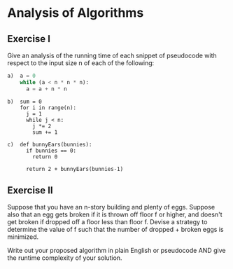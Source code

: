 # Analysis of Algorithms

## Exercise I

Give an analysis of the running time of each snippet of
pseudocode with respect to the input size n of each of the following:

```python
a)  a = 0
    while (a < n * n * n):
      a = a + n * n
```


```
b)  sum = 0
    for i in range(n):
      j = 1
      while j < n:
        j *= 2
        sum += 1
```

```
c)  def bunnyEars(bunnies):
      if bunnies == 0:
        return 0

      return 2 + bunnyEars(bunnies-1)
```

## Exercise II

Suppose that you have an n-story building and plenty of eggs. 
Suppose also that an egg gets broken if it is thrown off floor f or higher, 
and doesn't get broken if dropped off a floor less than floor f. 
Devise a strategy to determine the value of f such that the number of 
dropped + broken eggs is minimized.

Write out your proposed algorithm in plain English or pseudocode AND 
give the runtime complexity of your solution.
